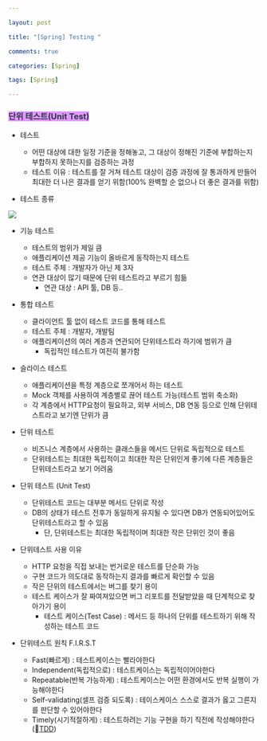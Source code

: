 ```yaml
---

layout: post

title: "[Spring] Testing "

comments: true

categories: [Spring]

tags: [Spring]

---
```


### <span style='color: #2D3748; background-color: #E298FF'>단위 테스트(Unit Test)</span>

- 테스트
  - 어떤 대상에 대한 일정 기준을 정해놓고, 그 대상이 정해진 기준에 부합하는지 부합하지 못하는지를 검증하는 과정
  - 테스트 이유 : 테스트를 잘 거쳐 테스트 대상이 검증 과정에 잘 통과하게 만들어 최대한 더 나은 결과를 얻기 위함(100% 완벽할 순 없으나 더 좋은 결과를 위함)
  
- 테스트 종류

![](https://velog.velcdn.com/images/hyoreal51/post/eab3e596-673b-4097-b0bf-4e91a4b1fb87/image.png)


  - 기능 테스트
    - 테스트의 범위가 제일 큼
    - 애플리케이션 제공 기능이 올바르게 동작하는지 테스트
    - 테스트 주체 : 개발자가 아닌 제 3자
    - 연관 대상이 많기 때문에 단위 테스트라고 부르기 힘듦
      - 연관 대상 : API 툴, DB 등..
    
  - 통합 테스트
    - 클라이언트 툴 없이 테스트 코드를 통해 테스트
    - 테스트 주체 : 개발자, 개발팀
    - 애플리케이션의 여러 계층과 연관되어 단위테스트라 하기에 범위가 큼
      - 독립적인 테스트가 여전히 불가함
    
  - 슬라이스 테스트
    - 애플리케이션을 특정 계층으로 쪼개어서 하는 테스트
    - Mock 객체를 사용하여 계층별로 끊어 테스트 가능(테스트 범위 축소화)
    - 각 계층에서 HTTP요청이 필요하고, 외부 서비스, DB 연동 등으로 인해 단위테스트라고 보기엔 단위가 큼
    
  - 단위 테스트
    - 비즈니스 계층에서 사용하는 클래스들을 메서드 단위로 독립적으로 테스트
    - 단위테스트는 최대한 독립적이고 최대한 작은 단위인게 좋기에 다른 계층들은 단위테스트라고 보기 어려움
    
- 단위 테스트 (Unit Test)

  - 단위테스트 코드는 대부분 메서드 단위로 작성
  - DB의 상태가 테스트 전후가 동일하게 유지될 수 있다면 DB가 연동되어있어도 단위테스트라고 할 수 있음
    - 단, 단위테스트는 최대한 독립적이며 최대한 작은 단위인 것이 좋음
  
- 단위테스트 사용 이유

  - HTTP 요청을 직접 보내는 번거로운 테스트를 단순화 가능
  - 구현 코드가 의도대로 동작하는지 결과를 빠르게 확인할 수 있음
  - 작은 단위의 테스트에서는 버그를 찾기 용이
  - 테스트 케이스가 잘 짜여져있으면 버그 리포트를 전달받았을 때 단계적으로 찾아가기 용이
    - 테스트 케이스(Test Case) : 메서드 등 하나의 단위를 테스트하기 위해 작성하는 테스트 코드
  
- 단위테스트 원칙 F.I.R.S.T

  - Fast(빠르게) : 테스트케이스는 빨라야한다
  - Independent(독립적으로) : 테스트케이스는 독립적이어야한다
  - Repeatable(반복 가능하게) : 테스트케이스는 어떤 환경에서도 반복 실행이 가능해야한다
  - Self-validating(셀프 검증 되도록) : 테이스케이스 스스로 결과가 옳고 그른지를 판단할 수 있어야한다
  - Timely(시기적절하게) : 테스트하려는 기능 구현을 하기 직전에 작성해야한다 (🔗[TDD](https://velog.io/@hyoreal51/Spring-TDD))